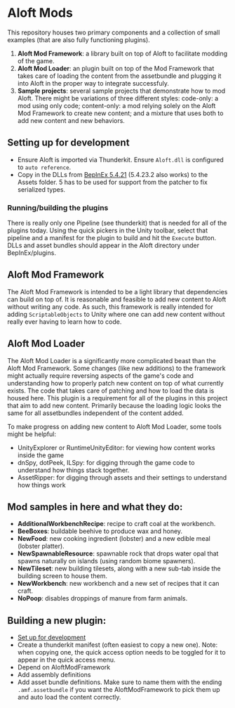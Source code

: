 # Aloft Mods

This repository houses two primary components and a collection of small examples (that are also fully functioning plugins).

1. **Aloft Mod Framework**: a library built on top of Aloft to facilitate modding of the game.
2. **Aloft Mod Loader**: an plugin built on top of the Mod Framework that takes care of loading the content from the assetbundle and plugging it into Aloft in the proper way to integrate successfuly.
3. **Sample projects**: several sample projects that demonstrate how to mod Aloft. There might be variations of three different styles: code-only: a mod using only code; content-only: a mod relying solely on the Aloft Mod Framework to create new content; and a mixture that uses both to add new content and new behaviors.

## Setting up for development

- Ensure Aloft is imported via Thunderkit. Ensure `Aloft.dll` is configured to `auto reference`.
- Copy in the DLLs from [BepInEx 5.4.21](https://thunderstore.io/c/aloft/p/BepInEx/BepInExPack_Aloft/) (5.4.23.2 also works) to the Assets folder. 5 has to be used for support from the patcher to fix serialized types.

### Running/building the plugins

There is really only one Pipeline (see thunderkit) that is needed for all of the plugins today. Using the quick pickers in the Unity toolbar, select that pipeline and a manifest for the plugin to build and hit the `Execute` button. DLLs and asset bundles should appear in the Aloft directory under BepInEx/plugins.

## Aloft Mod Framework

The Aloft Mod Framework is intended to be a light library that dependencies can build on top of. It is reasonable and feasible to add new content to Aloft without writing any code. As such, this framework is really intended for adding `ScriptableObjects` to Unity where one can add new content without really ever having to learn how to code.

## Aloft Mod Loader

The Aloft Mod Loader is a significantly more complicated beast than the Aloft Mod Framework. Some changes (like new additions) to the framework might actually require reversing aspects of the game's code and understanding how to properly patch new content on top of what currently exists. The code that takes care of patching and how to load the data is housed here. This plugin is a requirement for all of the plugins in this project that aim to add new content. Primarily because the loading logic looks the same for all assetbundles independent of the content added.

To make progress on adding new content to Aloft Mod Loader, some tools might be helpful:

- UnityExplorer or RuntimeUnityEditor: for viewing how content works inside the game
- dnSpy, dotPeek, ILSpy: for digging through the game code to understand how things stack together.
- AssetRipper: for digging through assets and their settings to understand how things work

## Mod samples in here and what they do:
- **AdditionalWorkbenchRecipe**: recipe to craft coal at the workbench.
- **BeeBoxes**: buildable beehive to produce wax and honey.
- **NewFood**: new cooking ingredient (lobster) and a new edible meal (lobster platter).
- **NewSpawnableResource**: spawnable rock that drops water opal that spawns naturally on islands
    (using random biome spawners).
- **NewTileset**: new building tilesets, along with a new sub-tab inside the building screen to house them.
- **NewWorkbench**: new workbench and a new set of recipes that it can craft.
- **NoPoop**: disables droppings of manure from farm animals.

## Building a new plugin:
- [Set up for development](#setting-up-for-development)
- Create a thunderkit manifest (often easiest to copy a new one). Note: when copying one, the quick access option needs to be toggled for it to appear in the quick access menu.
- Depend on AloftModFramework
- Add assembly definitions
- Add asset bundle definitions. Make sure to name them with the ending `.amf.assetbundle` if you want the AloftModFramework to pick them up and auto load the content correctly.
